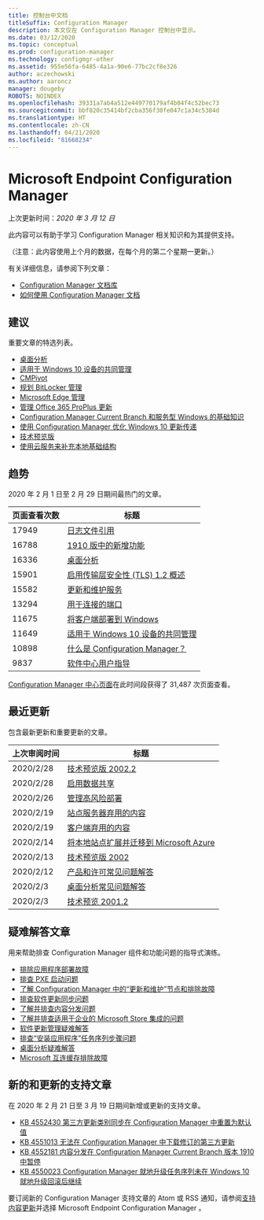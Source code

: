 ```yaml
---
title: 控制台中文档
titleSuffix: Configuration Manager
description: 本文仅在 Configuration Manager 控制台中显示。
ms.date: 03/12/2020
ms.topic: conceptual
ms.prod: configuration-manager
ms.technology: configmgr-other
ms.assetid: 955e56fa-6485-4a1a-90e6-77bc2cf8e326
author: aczechowski
ms.author: aaroncz
manager: dougeby
ROBOTS: NOINDEX
ms.openlocfilehash: 39331a7ab4a512e449770179af4b04f4c52bec73
ms.sourcegitcommit: bbf820c35414bf2cba356f30fe047c1a34c5384d
ms.translationtype: HT
ms.contentlocale: zh-CN
ms.lasthandoff: 04/21/2020
ms.locfileid: "81668234"
---
```

<!-- 
- Feature 1357546
- This page displays in-console, under the Community workspace, Documentation node. 
- Don't use any relative links; must be full https://docs.microsoft.com and language neutral
- Process: https://microsoft.sharepoint.com/teams/ConfigMgr/Documents/ContentPub/Data%20collection%20process%20for%20Feature%201357546%20In-console%20documentation.docx?web=1
-->

# <a name="microsoft-endpoint-configuration-manager-documentation"></a>Microsoft Endpoint Configuration Manager

上次更新时间：*2020 年 3 月 12 日*

此内容可以有助于学习 Configuration Manager 相关知识和为其提供支持。

（注意：此内容使用上个月的数据，在每个月的第二个星期一更新。）

有关详细信息，请参阅下列文章：

- [Configuration Manager 文档库](https://docs.microsoft.com/configmgr)  
- [如何使用 Configuration Manager 文档](https://docs.microsoft.com/configmgr/core/understand/use-docs)

## <a name="recommended"></a>建议

重要文章的特选列表。

- [桌面分析](https://docs.microsoft.com/configmgr/desktop-analytics/overview)
- [适用于 Windows 10 设备的共同管理](https://docs.microsoft.com/configmgr/comanage/overview)  
- [CMPivot](https://docs.microsoft.com/configmgr/core/servers/manage/cmpivot)  
- [规划 BitLocker 管理](https://docs.microsoft.com/configmgr/protect/plan-design/bitlocker-management)  
- [Microsoft Edge 管理](https://docs.microsoft.com/configmgr/apps/deploy-use/deploy-edge)  
- [管理 Office 365 ProPlus 更新](https://docs.microsoft.com/configmgr/sum/deploy-use/manage-office-365-proplus-updates)  
- [Configuration Manager Current Branch 和服务型 Windows 的基础知识](https://docs.microsoft.com/configmgr/core/understand/configuration-manager-and-windows-as-service)
- [使用 Configuration Manager 优化 Windows 10 更新传递](https://docs.microsoft.com/configmgr/sum/deploy-use/optimize-windows-10-update-delivery)
- [技术预览版](https://docs.microsoft.com/configmgr/core/get-started/technical-preview)
- [使用云服务来补充本地基础结构](https://docs.microsoft.com/configmgr/core/understand/use-cloud-services)

## <a name="trending"></a>趋势

2020 年 2 月 1 日至 2 月 29 日期间最热门的文章。

| 页面查看次数 | 标题 |
|------------|-------|
| 17949 | [日志文件引用](https://docs.microsoft.com/configmgr/core/plan-design/hierarchy/log-files) |
| 16788 | [1910 版中的新增功能](https://docs.microsoft.com/configmgr/core/plan-design/changes/whats-new-in-version-1910) |
| 16336 | [桌面分析](https://docs.microsoft.com/configmgr/desktop-analytics/overview) |
| 15901 | [启用传输层安全性 (TLS) 1.2 概述](https://docs.microsoft.com/configmgr/core/plan-design/security/enable-tls-1-2) |
| 15582 | [更新和维护服务](https://docs.microsoft.com/configmgr/core/servers/manage/updates) |
| 13294 | [用于连接的端口](https://docs.microsoft.com/configmgr/core/plan-design/hierarchy/ports) |
| 11675 | [将客户端部署到 Windows](https://docs.microsoft.com/configmgr/core/clients/deploy/deploy-clients-to-windows-computers) |
| 11649 | [适用于 Windows 10 设备的共同管理](https://docs.microsoft.com/configmgr/comanage/overview) |
| 10898 | [什么是 Configuration Manager？](https://docs.microsoft.com/configmgr/core/understand/introduction) |
| 9837 | [软件中心用户指导](https://docs.microsoft.com/configmgr/core/understand/software-center) |

[Configuration Manager 中心页面](https://docs.microsoft.com/configmgr/)在此时间段获得了 31,487 次页面查看。

## <a name="recently-updated"></a>最近更新

包含最新更新和重要更新的文章。

| 上次审阅时间 | 标题 |
|---------------|-------|
| 2020/2/28 | [技术预览版 2002.2](https://docs.microsoft.com/configmgr/core/get-started/2020/technical-preview-2002-2) |
| 2020/2/28 | [启用数据共享](https://docs.microsoft.com/configmgr/desktop-analytics/enable-data-sharing) |
| 2020/2/26 | [管理高风险部署](https://docs.microsoft.com/configmgr/core/servers/manage/settings-to-manage-high-risk-deployments) |
| 2020/2/19 | [站点服务器弃用的内容](https://docs.microsoft.com/configmgr/core/plan-design/changes/deprecated/removed-and-deprecated-server) |
| 2020/2/19 | [客户端弃用的内容](https://docs.microsoft.com/configmgr/core/plan-design/changes/deprecated/removed-and-deprecated-client) |
| 2020/2/14 | [将本地站点扩展并迁移到 Microsoft Azure](https://docs.microsoft.com/configmgr/core/support/azure-migration-tool) |
| 2020/2/13 | [技术预览版 2002](https://docs.microsoft.com/configmgr/core/get-started/2020/technical-preview-2002) |
| 2020/2/12 | [产品和许可常见问题解答](https://docs.microsoft.com/configmgr/core/understand/product-and-licensing-faq) |
| 2020/2/3 | [桌面分析常见问题解答](https://docs.microsoft.com/configmgr/desktop-analytics/faq) |
| 2020/2/3 | [技术预览 2001.2](https://docs.microsoft.com/configmgr/core/get-started/2020/technical-preview-2001-2) |

## <a name="troubleshooting-articles"></a>疑难解答文章

用来帮助排查 Configuration Manager 组件和功能问题的指导式演练。

- [排除应用程序部署故障](https://docs.microsoft.com/configmgr/apps/understand/app-deployment-technical-reference)
- [排查 PXE 启动问题](https://support.microsoft.com/help/4468612)
- [了解 Configuration Manager 中的“更新和维护”节点和排除故障](https://support.microsoft.com/help/4490424)
- [排查软件更新同步问题](https://support.microsoft.com/help/10059)
- [了解并排查内容分发问题](https://support.microsoft.com/help/4482728)
- [了解并排查适用于企业的 Microsoft Store 集成的问题](https://docs.microsoft.com/configmgr/apps/deploy-use/troubleshoot-microsoft-store-for-business-integration)
- [软件更新管理疑难解答](https://support.microsoft.com/help/10680)
- [排查“安装应用程序”任务序列步骤问题](https://support.microsoft.com/help/18408/)
- [桌面分析疑难解答](https://docs.microsoft.com/configmgr/desktop-analytics/troubleshooting)
- [Microsoft 互连缓存排除故障](https://docs.microsoft.com/configmgr/core/servers/deploy/configure/troubleshoot-microsoft-connected-cache)

## <a name="new-and-updated-support-articles"></a>新的和更新的支持文章

在 2020 年 2 月 21 日至 3 月 19 日期间新增或更新的支持文章。

- [KB 4552430 第三方更新类别同步在 Configuration Manager 中重置为默认值](https://support.microsoft.com/help/4552430)
- [KB 4551013 无法在 Configuration Manager 中下载修订的第三方更新](https://support.microsoft.com/help/4551013)
- [KB 4552181 内容分发在 Configuration Manager Current Branch 版本 1910 中暂停](https://support.microsoft.com/help/4552181)
- [KB 4550023 Configuration Manager 就地升级任务序列未在 Windows 10 就地升级回滚后继续](https://support.microsoft.com/help/4550023)

要订阅新的 Configuration Manager 支持文章的 Atom 或 RSS 通知，请参阅[支持内容更新](https://support.microsoft.com/help/4089498/)并选择 Microsoft Endpoint Configuration Manager  。  
